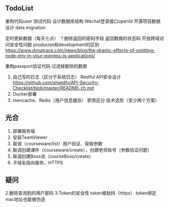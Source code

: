 ## TodoList
重构代码user
测试代码
设计数据库结构
Wechat登录接口openId
开源项目数据设计
data migration

定时更新数据（每天七点）
？删除返回的密码字段
返回数据的状态码
开放跨域访问安全性问题
producion和development的区别
https://www.dynatrace.com/news/blog/the-drastic-effects-of-omitting-node-env-in-your-express-js-applications/


重构passport验证代码
过滤掉删除的数据
1. 自己写的日志（区分于系统日志）
Restful API安全设计 https://github.com/shieldfy/API-Security-Checklist/blob/master/README-zh.md
2. Docker部署
3. mencache、Redis（用户信息缓存）
职责区分
技术选型（至少两个方案）


## 光合
1. 部署服务端
2. 安装TeamViewer
3. 联调（courseware/list）用户验证、获取参数
4. 联调创建课件（courseware/create），创建老师账号（参数验证问题）
5. 联调创建Boss说（courseBoss/create）
6. 子域名指向服务，HTTPS


## 疑问
2.删除查询到的用户密码
3.Token的安全性
token被劫持（https）
token绑定mac地址也能被伪造